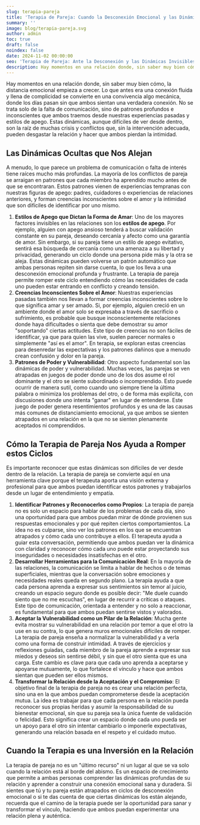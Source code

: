 ```yaml
---
slug: terapia-pareja
title: 'Terapia de Pareja: Cuando la Desconexión Emocional y las Dinámicas Invisibles Amenazan la Relación'
summary: ''
image: blog/terapia-pareja.svg
author: admin
toc: true
draft: false
noindex: false
date: 2024-11-02 00:00:00
seo: 'Terapia de Pareja: Ante la Desconexión y las Dinámicas Invisibles'
description: Hay momentos en una relación donde, sin saber muy bien cómo, la distancia emocional empieza a crecer. Lo que antes era una conexión fluida y llena de…
---
```


Hay momentos en una relación donde, sin saber muy bien cómo, la distancia emocional empieza a crecer. Lo que antes era una conexión fluida y llena de complicidad se convierte en una convivencia algo mecánica, donde los días pasan sin que ambos sientan una verdadera conexión. No se trata solo de la falta de comunicación, sino de patrones profundos e inconscientes que ambos traemos desde nuestras experiencias pasadas y estilos de apego. Estas dinámicas, aunque difíciles de ver desde dentro, son la raíz de muchas crisis y conflictos que, sin la intervención adecuada, pueden desgastar la relación y hacer que ambos pierdan la intimidad.

## Las Dinámicas Ocultas que Nos Alejan

A menudo, lo que parece un problema de comunicación o falta de interés tiene raíces mucho más profundas. La mayoría de los conflictos de pareja se arraigan en patrones que cada miembro ha aprendido mucho antes de que se encontraran. Estos patrones vienen de experiencias tempranas con nuestras figuras de apego: padres, cuidadores o experiencias de relaciones anteriores, y forman creencias inconscientes sobre el amor y la intimidad que son difíciles de identificar por uno mismo.

1. **Estilos de Apego que Dictan la Forma de Amar**: Uno de los mayores factores invisibles en las relaciones son los **estilos de apego**. Por ejemplo, alguien con apego ansioso tenderá a buscar validación constante en su pareja, deseando cercanía y afecto como una garantía de amor. Sin embargo, si su pareja tiene un estilo de apego evitativo, sentirá esa búsqueda de cercanía como una amenaza a su libertad y privacidad, generando un ciclo donde una persona pide más y la otra se aleja. Estas dinámicas pueden volverse un patrón automático que ambas personas repiten sin darse cuenta, lo que los lleva a una desconexión emocional profunda y frustrante. La terapia de pareja permite romper este ciclo entendiendo cómo las necesidades de cada uno pueden estar entrando en conflicto y creando tensión.
2. **Creencias Inconscientes Sobre el Amor**: Nuestras experiencias pasadas también nos llevan a formar creencias inconscientes sobre lo que significa amar y ser amado. Si, por ejemplo, alguien creció en un ambiente donde el amor solo se expresaba a través de sacrificio o sufrimiento, es probable que busque inconscientemente relaciones donde haya dificultades o sienta que debe demostrar su amor "soportando" ciertas actitudes. Este tipo de creencias no son fáciles de identificar, ya que para quien las vive, suelen parecer normales o simplemente "así es el amor". En terapia, se exploran estas creencias para desenredar las expectativas y los patrones dañinos que a menudo crean confusión y dolor en la pareja.
3. **Patrones de Poder y Vulnerabilidad**: Otro aspecto fundamental son las dinámicas de poder y vulnerabilidad. Muchas veces, las parejas se ven atrapadas en juegos de poder donde uno de los dos asume el rol dominante y el otro se siente subordinado o incomprendido. Esto puede ocurrir de manera sutil, como cuando uno siempre tiene la última palabra o minimiza los problemas del otro, o de forma más explícita, con discusiones donde uno intenta "ganar" en lugar de entenderse. Este juego de poder genera resentimientos profundos y es una de las causas más comunes de distanciamiento emocional, ya que ambos se sienten atrapados en una relación en la que no se sienten plenamente aceptados ni comprendidos.

## Cómo la Terapia de Pareja Nos Ayuda a Romper estos Ciclos

Es importante reconocer que estas dinámicas son difíciles de ver desde dentro de la relación. La terapia de pareja se convierte aquí en una herramienta clave porque el terapeuta aporta una visión externa y profesional para que ambos puedan identificar estos patrones y trabajarlos desde un lugar de entendimiento y empatía.

1. **Identificar Patrones y Reconocerlos como Propios**: La terapia de pareja no es solo un espacio para hablar de los problemas de cada día, sino una oportunidad para que ambos puedan mirar de dónde provienen sus respuestas emocionales y por qué repiten ciertos comportamientos. La idea no es culparse, sino ver los patrones en los que se encuentran atrapados y cómo cada uno contribuye a ellos. El terapeuta ayuda a guiar esta conversación, permitiendo que ambos puedan ver la dinámica con claridad y reconocer cómo cada uno puede estar proyectando sus inseguridades o necesidades insatisfechas en el otro.
2. **Desarrollar Herramientas para la Comunicación Real**: En la mayoría de las relaciones, la comunicación se limita a hablar de hechos o de temas superficiales, mientras que la conversación sobre emociones y necesidades reales queda en segundo plano. La terapia ayuda a que cada persona aprenda a expresar sus sentimientos sin temor al juicio, creando un espacio seguro donde es posible decir: "Me duele cuando siento que no me escuchas", en lugar de recurrir a críticas o ataques. Este tipo de comunicación, orientada a entender y no solo a reaccionar, es fundamental para que ambos puedan sentirse vistos y valorados.
3. **Aceptar la Vulnerabilidad como un Pilar de la Relación**: Mucha gente evita mostrar su vulnerabilidad en una relación por temor a que el otro la use en su contra, lo que genera muros emocionales difíciles de romper. La terapia de pareja enseña a normalizar la vulnerabilidad y a verla como una forma de construir intimidad. A través de ejercicios y reflexiones guiadas, cada miembro de la pareja aprende a expresar sus miedos y deseos sin sentirse débil, y sin que el otro sienta que es una carga. Este cambio es clave para que cada uno aprenda a aceptarse y apoyarse mutuamente, lo que fortalece el vínculo y hace que ambos sientan que pueden ser ellos mismos.
4. **Transformar la Relación desde la Aceptación y el Compromiso**: El objetivo final de la terapia de pareja no es crear una relación perfecta, sino una en la que ambos puedan comprometerse desde la aceptación mutua. La idea es trabajar para que cada persona en la relación pueda reconocer sus propias heridas y asumir la responsabilidad de su bienestar emocional, sin que su pareja sea la única fuente de validación o felicidad. Esto significa crear un espacio donde cada uno pueda ser un apoyo para el otro sin intentar cambiarlo o imponerle expectativas, generando una relación basada en el respeto y el cuidado mutuo.

## Cuando la Terapia es una Inversión en la Relación

La terapia de pareja no es un "último recurso" ni un lugar al que se va solo cuando la relación está al borde del abismo. Es un espacio de crecimiento que permite a ambas personas comprender las dinámicas profundas de su relación y aprender a construir una conexión emocional sana y duradera. Si sientes que tú y tu pareja están atrapados en ciclos de desconexión emocional o si te das cuenta de que ciertas dinámicas los están alejando, recuerda que el camino de la terapia puede ser la oportunidad para sanar y transformar el vínculo, haciendo que ambos puedan experimentar una relación plena y auténtica.
